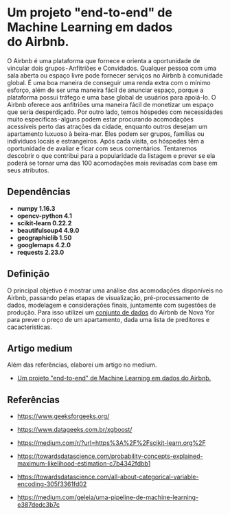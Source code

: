 # Um projeto "end-to-end" de Machine Learning em dados do Airbnb.

O Airbnb é uma plataforma que fornece e orienta a oportunidade de vincular dois grupos - Anfitriões e Convidados. Qualquer pessoa com uma sala aberta ou espaço livre pode fornecer serviços no Airbnb à comunidade global. É uma boa maneira de conseguir uma renda extra com o mínimo esforço, além de ser uma maneira fácil de anunciar espaço, porque a plataforma possui tráfego e uma base global de usuários para apoiá-lo. O Airbnb oferece aos anfitriões uma maneira fácil de monetizar um espaço que seria desperdiçado.
Por outro lado, temos hóspedes com necessidades muito específicas - alguns podem estar procurando acomodações acessíveis perto das atrações da cidade, enquanto outros desejam  um apartamento luxuoso à beira-mar. Eles podem ser grupos, famílias ou indivíduos locais e estrangeiros. Após cada visita, os hóspedes têm a oportunidade de avaliar e ficar com seus comentários. Tentaremos descobrir o que contribui para a popularidade da listagem e prever se ela poderá se tornar uma das 100 acomodações mais revisadas com base em seus atributos.

## Dependências

* **numpy 1.16.3**
* **opencv-python 4.1**
* **scikit-learn 0.22.2**
* **beautifulsoup4 4.9.0**
* **geographiclib 1.50**
* **googlemaps 4.2.0**
* **requests 2.23.0**


## Definição

O principal objetivo é mostrar uma análise das acomodações disponíveis no Airbnb, passando pelas etapas de visualização, 
pré-processamento de dados, modelagem e considerações finais, juntamente com sugestões de produção. 
Para isso utilizei um [conjunto de dados](http://data.insideairbnb.com/united-states/ny/new-york-city/2020-04-08/data/listings.csv.gz) do Airbnb de Nova Yor para prever o preço de um apartamento, 
dada uma lista de preditores e cacacteristicas.

## Artigo medium

Além das referências, elaborei um artigo no medium.

- [Um projeto "end-to-end" de Machine Learning em dados do Airbnb.](https://medium.com/@toni_esteves/um-projeto-end-to-end-de-machine-learning-em-dados-do-airbnb-4ee57871d381?sk=7b79d2301fb773700b28fc1d8a869bcc)

## Referências


* https://www.geeksforgeeks.org/

* https://www.datageeks.com.br/xgboost/

* https://medium.com/r/?url=https%3A%2F%2Fscikit-learn.org%2F

* https://towardsdatascience.com/probability-concepts-explained-maximum-likelihood-estimation-c7b4342fdbb1

* https://towardsdatascience.com/all-about-categorical-variable-encoding-305f3361fd02

* https://medium.com/geleia/uma-pipeline-de-machine-learning-e387dedc3b7c

